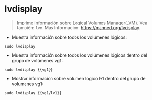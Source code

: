 # lvdisplay

> Imprime información sobre Logical Volumes Manager(LVM).
> Vea también: `lvm`.
> Mas Informacion: <https://manned.org/lvdisplay>.

- Muestra información sobre todos los volúmenes lógicos:

`sudo lvdisplay`

- Muestra información sobre todos los volúmenes lógicos dentro del grupo de volúmenes vg1:

`sudo lvdisplay {{vg1}}`

- Mostrar informacion sobre volumen logico lv1 dentro del grupo de volumenes vg1:

`sudo lvdisplay {{vg1/lv1}}`
